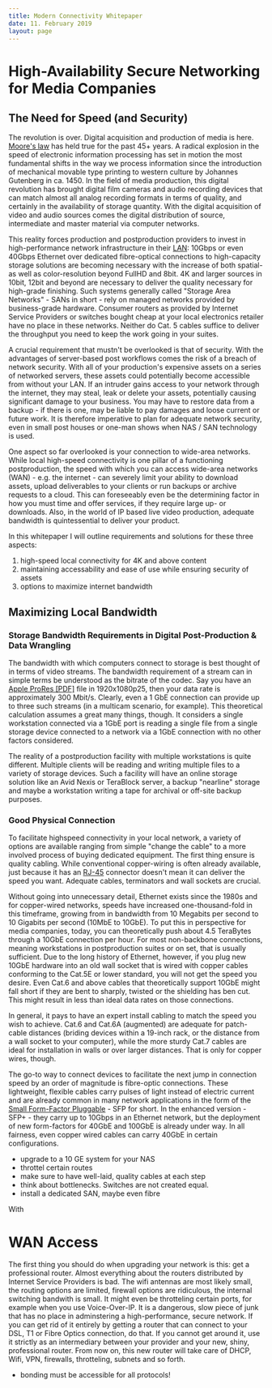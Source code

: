 ```yaml
---
title: Modern Connectivity Whitepaper
date: 11. February 2019
layout: page
---
```


# High-Availability Secure Networking for Media Companies

## The Need for Speed (and Security)

The revolution is over. Digital acquisition and production of media is here. [Moore's law](https://en.wikipedia.org/wiki/Moore%27s_law) has held true for the past 45+ years. A radical explosion in the speed of electronic information processing has set in motion the most fundamental shifts in the way we process information since the introduction of mechanical movable type printing to western culture by Johannes Gutenberg in ca. 1450. In the field of media production, this digital revolution has brought digital film cameras and audio recording devices that can match almost all analog recording formats in terms of quality, and certainly in the availability of storage quantity. With the digital acquisition of video and audio sources comes the digital distribution of source, intermediate and master material via computer networks. 

This reality forces production and postproduction providers to invest in high-performance network infrastructure in their [LAN](https://en.wikipedia.org/wiki/Local_area_network): 10Gbps or even 40Gbps Ethernet over dedicated fibre-optical connections to high-capacity storage solutions are becoming necessary with the increase of both spatial- as well as color-resolution beyond FullHD and 8bit. 4K and larger sources in 10bit, 12bit and beyond are necessary to deliver the quality necessary for high-grade finishing. Such systems generally called "Storage Area Networks" - SANs in short - rely on managed networks provided by business-grade hardware. Consumer routers as provided by Internet Service Providers or switches bought cheap at your local electronics retailer have no place in these networks. Neither do Cat. 5 cables suffice to deliver the throughput you need to keep the work going in your suites.

A crucial requirement that mustn't be overlooked is that of security. With the advantages of server-based post workflows comes the risk of a breach of network security. With all of your production's expensive assets on a series of networked servers, these assets could potentially become accessible from without your LAN. If an intruder gains access to your network through the internet, they may steal, leak or delete your assets, potentially causing significant damage to your business. You may have to restore data from a backup - if there is one, may be liable to pay damages and loose current or future work. It is therefore imperative to plan for adequate network security, even in small post houses or one-man shows when NAS / SAN technology is used.

One aspect so far overlooked is your connection to wide-area networks. While local high-speed connectivity is one pillar of a functioning postproduction, the speed with which you can access wide-area networks (WAN) - e.g. the internet - can severely limit your ability to download assets, upload deliverables to your clients or run backups or archive requests to a cloud. This can foreseeably even be the determining factor in how you must time and offer services, if they require large up- or downloads. Also, in the world of IP based live video production, adequate bandwidth is quintessential to deliver your product.

In this whitepaper I will outline requirements and solutions for these three aspects: 
1) high-speed local connectivity for 4K and above content
2) maintaining accessability and ease of use while ensuring security of assets
3) options to maximize internet bandwidth

## Maximizing Local Bandwidth

### Storage Bandwidth Requirements in Digital Post-Production & Data Wrangling

The bandwidth with which computers connect to storage is best thought of in terms of video streams. The bandwidth requirement of a stream can in simple terms be understood as the bitrate of the codec. Say you have an [Apple ProRes [PDF]](https://www.apple.com/final-cut-pro/docs/Apple_ProRes_White_Paper.pdf) file in 1920x1080p25, then your data rate is approximately 300 Mbit/s. Clearly, even a 1 GbE connection can provide up to three such streams (in a multicam scenario, for example). This theoretical calculation assumes a great many things, though. It considers a single workstation connected via a 1GbE port is reading a single file from a single storage device connected to a network via a 1GbE connection with no other factors considered. 

The reality of a postproduction facility with multiple workstations is quite different. Multiple clients will be reading and writing multiple files to a variety of storage devices. Such a facility will have an online storage solution like an Avid Nexis or TeraBlock server, a backup "nearline" storage and maybe a workstation writing a tape for archival or off-site backup purposes. 


### Good Physical Connection

To facilitate highspeed connectivity in your local network, a variety of options are available ranging from simple "change the cable" to a more involved process of buying dedicated equipment. The first thing ensure is quality cabling. While conventional copper-wiring is often already available, just because it has an [RJ-45](https://en.wikipedia.org/wiki/Modular_connector#8P8C) connector doesn't mean it can deliver the speed you want. Adequate cables, terminators and wall sockets are crucial.

Without going into unnecessary detail, Ethernet exists since the 1980s and for copper-wired networks, speeds have increased one-thousand-fold in this timeframe, growing from in bandwidth from 10 Megabits per second to 10 Gigabits per second (10MbE to 10GbE). To put this in perspective for media companies, today, you can theoretically push about 4.5 TeraBytes through a 10GbE connection per hour. For most non-backbone connections, meaning workstations in postproduction suites or on set, that is usually sufficient. Due to the long history of Ethernet, however, if you plug new 10GbE hardware into an old wall socket that is wired with copper cables conforming to the Cat.5E or lower standard, you will not get the speed you desire. Even Cat.6 and above cables that theoretically support 10GbE might fall short if they are bent to sharply, twisted or the shielding has ben cut. This might result in less than ideal data rates on those connections. 

In general, it pays to have an expert install cabling to match the speed you wish to achieve. Cat.6 and Cat.6A (augmented) are adequate for patch-cable distances (briding devices within a 19-inch rack, or the distance from a wall socket to your computer), while the more sturdy Cat.7 cables are ideal for installation in walls or over larger distances. That is only for copper wires, though.

The go-to way to connect devices to facilitate the next jump in connection speed by an order of magnitude is fibre-optic connections. These lightweight, flexible cables carry pulses of light instead of electric current and are already common in many network applications in the form of the [Small Form-Factor Pluggable](https://en.wikipedia.org/wiki/Small_form-factor_pluggable_transceiver#SFP+) - SFP for short. In the enhanced version - SFP+ - they carry up to 10Gbps in an Ethernet network, but the deployment of new form-factors for 40GbE and 100GbE is already under way. In all fairness, even copper wired cables can carry 40GbE in certain configurations. 

- upgrade to a 10 GE system for your NAS
- throttel certain routes
- make sure to have well-laid, quality cables at each step
- think about bottlenecks. Switches are not created equal.
- install a dedicated SAN, maybe even fibre

With 

# WAN Access

The first thing you should do when upgrading your network is this: get a professional router. Almost everything about the routers distributed by Internet Service Providers is bad. The wifi antennas are most likely small, the routing options are limited, firewall options are ridiculous, the internal switching bandwith is small. It might even be throtteling certain ports, for example when you use Voice-Over-IP. It is a dangerous, slow piece of junk that has no place in adminstering a high-performance, secure network. If you can get rid of it entirely by getting a router that can connect to your DSL, T1 or Fibre Optics connection, do that. If you cannot get around it, use it strictly as an intermediary between your provider and your new, shiny, professional router. From now on, this new router will take care of DHCP, Wifi, VPN, firewalls, throtteling, subnets and so forth. 

- bonding must be accessible for all protocols!
